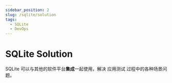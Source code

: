 ```yaml
---
sidebar_position: 2
slug: /sqlite/solution
tags:
  - SQLite
  - DevOps
---
```


# SQLite Solution

SQLite 可以与其他的软件平台**集成**一起使用，解决 应用测试 过程中的各种场景问题。


